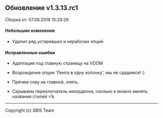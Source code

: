 ## Обновление v1.3.13.rc1

Сборка от: 07.08.2018 15:29:26

#### Небольшие изменения

* Удалил ряд устаревших и нерабочих опций

#### Исправленные ошибки

* Адаптация под главную страницу на VDOM

* Возрождение опции 'Лента в одну колонку', мы не сдадимся! (:

* Прячем сову на главной, опять.

* Скрываем переключатель аккордеона, сколько е можно менять названия стилей =Ъ

---

Copyright (c) SBIS Team